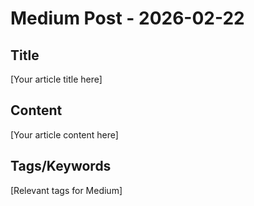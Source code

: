 # Medium Post - 2026-02-22

## Title
[Your article title here]

## Content
[Your article content here]

## Tags/Keywords
[Relevant tags for Medium]
